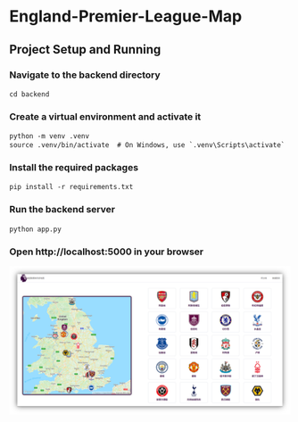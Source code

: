 # England-Premier-League-Map

## Project Setup and Running

### Navigate to the backend directory

```shell
cd backend
```

### Create a virtual environment and activate it
```shell
python -m venv .venv
source .venv/bin/activate  # On Windows, use `.venv\Scripts\activate`
```

### Install the required packages
```shell
pip install -r requirements.txt
```

### Run the backend server
```shell
python app.py
```

### Open http://localhost:5000 in your browser 
![Alt text](./img/eplpage.png)